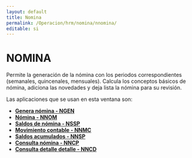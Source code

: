 ```yaml
---
layout: default
title: Nomina
permalink: /Operacion/hrm/nomina/nnomina/
editable: si
---
```


# NOMINA  

Permite la generación de la nómina con los periodos correspondientes (semanales, quincenales, mensuales).  Calcula los conceptos básicos de nómina, adiciona las novedades y deja lista la nómina para su revisión.  

Las aplicaciones que se usan en esta ventana son:  

* [**Genera nómina - NGEN**](http://docs.oasiscom.com/Operacion/hrm/nomina/nnomina/ngen)  
* [**Nómina - NNOM**](http://docs.oasiscom.com/Operacion/hrm/nomina/nnomina/nnom)  
* [**Saldos de nómina - NSSP**](http://docs.oasiscom.com/Operacion/hrm/nomina/nnomina/nssp)  
* [**Movimiento contable - NNMC**](http://docs.oasiscom.com/Operacion/hrm/nomina/nnomina/nnmc)  
* [**Saldos acumulados - NNSP**](http://docs.oasiscom.com/Operacion/hrm/nomina/nnomina/nnsp)  
* [**Consulta nómina - NNCP**](http://docs.oasiscom.com/Operacion/hrm/nomina/nnomina/nncp)  
* [**Consulta detalle detalle - NNCD**](http://docs.oasiscom.com/Operacion/hrm/nomina/nnomina/nncd)  







